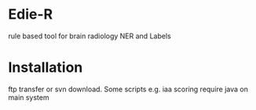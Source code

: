 # Edie-R

rule based tool for brain radiology NER and Labels

# Installation

ftp transfer or svn download.  Some scripts e.g. iaa scoring require java on main system

